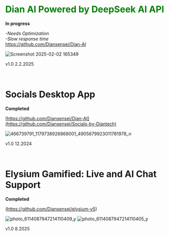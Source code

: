 <h1 style="color: green;">Dian AI Powered by DeepSeek AI API<br></h1>
<b>In progress</b>

<i>-Needs Optimization<br>
-Slow response time</i><br>
https://github.com/Diansensei/Dian-AI

![Screenshot 2025-02-02 165349](https://github.com/user-attachments/assets/8a5a3c25-9118-40c7-9f0f-257bc9648864)

v1.0
2.2.2025

<br>
<h1>Socials Desktop App<br></h1>
<b>Completed</b>

[https://github.com/Diansensei/Dian-AI](https://github.com/Diansensei/Socials-by-Diantech)

![466739791_1179738926868001_4905679923011781978_n](https://github.com/user-attachments/assets/13133713-2c48-4fa6-aab8-016d9fa6601d)

v1.0
12.2024

<br>
<h1>Elysium Gamified: Live and AI Chat Support<br></h1>
<b>Completed</b>

(https://github.com/Diansensei/elysium-v5)

![photo_6114087947214110409_y](https://github.com/user-attachments/assets/f7d3ae6b-77fd-4fac-90bb-31fca17b4046)        ![photo_6114087947214110405_y](https://github.com/user-attachments/assets/365ca149-80be-43d0-a5fa-2eb27039163c)

v1.0
8.2025
